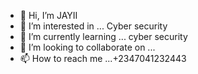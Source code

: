 - 👋 Hi, I’m JAYII
- 👀 I’m interested in ... Cyber security
- 🌱 I’m currently learning ... cyber security
- 💞️ I’m looking to collaborate on ...
- 📫 How to reach me ...+2347041232443

<!---
JAYII15/JAYII15 is a ✨ special ✨ repository because its `README.md` (this file) appears on your GitHub profile.
You can click the Preview link to take a look at your changes.
--->
